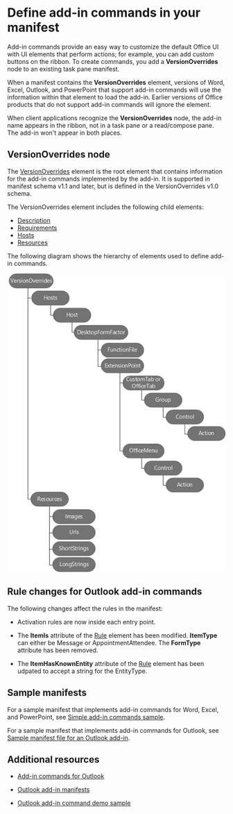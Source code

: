 # Define add-in commands in your manifest

Add-in commands provide an easy way to customize the default Office UI with UI elements that perform actions; for example, you can add custom buttons on the ribbon. To create commands, you add a **VersionOverrides** node to an existing task pane manifest. 

When a manifest contains the **VersionOverrides** element, versions of Word, Excel, Outlook, and PowerPoint that support add-in commands will use the information within that element to load the add-in. Earlier versions of Office products that do not support add-in commands will ignore the element.

When client applications recognize the  **VersionOverrides** node, the add-in name appears in the ribbon, not in a task pane or a read/compose pane. The add-in won't appear in both places.
 

## VersionOverrides node

The  [VersionOverrides](../../reference/manifest/versionoverrides.md) element is the root element that contains information for the add-in commands implemented by the add-in. It is supported in manifest schema v1.1 and later, but is defined in the VersionOverrides v1.0 schema. 

The VersionOverrides element includes the following child elements:

- [Description](../../reference/manifest/description.md)
- [Requirements](../../reference/manifest/requirements.md)
- [Hosts](../../reference/manifest/hosts.md)
- [Resources](../../reference/manifest/resources.md)

The following diagram shows the hierarchy of elements used to define add-in commands. 

![Hierarchy of add-in commands elements in the manifest](../../images/080da303-51c4-4882-b74a-7ba11517c0ad.png)

## Rule changes for Outlook add-in commands

The following changes affect the rules in the manifest:

- Activation rules are now inside each entry point.
    
- The **ItemIs** attribute of the [Rule](../../../reference/manifest/rule.md) element has been modified. **ItemType** can either be Message or AppointmentAttendee. The **FormType** attribute has been removed.
    
- The **ItemHasKnownEntity** attribute of the [Rule](../../../reference/manifest/rule.md) element has been udpated to accept a string for the EntityType.
    

## Sample manifests

For a sample manifest that implements add-in commands for Word, Excel, and PowerPoint, see [Simple add-in commands sample](https://github.com/OfficeDev/Office-Add-in-Commands-Samples/tree/master/Simple).

For a sample manifest that implements add-in commands for Outlook, see [Sample manifest file for an Outlook add-in](https://gist.github.com/mlafleur/95b7ac030bb7a7ae742527e85a36b095).


## Additional resources


- [Add-in commands for Outlook](../../outlook/add-in-commands-for-outlook.md)
    
- [Outlook add-in manifests](../../outlook/manifests/manifests.md)
    
- [Outlook add-in command demo sample](https://github.com/jasonjoh/command-demo)
